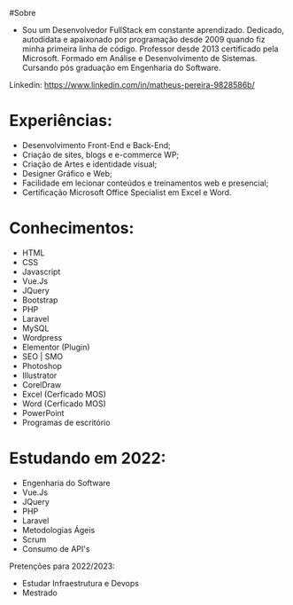 #Sobre
 - Sou um Desenvolvedor FullStack em constante aprendizado. Dedicado, autodidata e apaixonado por programação desde 2009 quando fiz minha primeira linha de código. Professor desde 2013 certificado pela Microsoft. Formado em Análise e Desenvolvimento de Sistemas. Cursando pós graduação em Engenharia do Software.

Linkedin: https://www.linkedin.com/in/matheus-pereira-9828586b/

# Experiências:
- Desenvolvimento Front-End e Back-End;
- Criação de sites, blogs e e-commerce WP;
- Criação de Artes e identidade visual;
- Designer Gráfico e Web;
- Facilidade em lecionar conteúdos e treinamentos web e presencial;
- Certificação Microsoft Office Specialist em Excel e Word.

# Conhecimentos:
- HTML
- CSS
- Javascript
- Vue.Js
- JQuery
- Bootstrap
- PHP
- Laravel
- MySQL
- Wordpress
- Elementor (Plugin)
- SEO | SMO
- Photoshop
- Illustrator
- CorelDraw
- Excel (Cerficado MOS)
- Word (Cerficado MOS)
- PowerPoint
- Programas de escritório

# Estudando em 2022:
- Engenharia do Software
- Vue.Js
- JQuery
- PHP
- Laravel
- Metodologias Ágeis
- Scrum
- Consumo de API's

Pretenções para 2022/2023:
- Estudar Infraestrutura e Devops
- Mestrado
